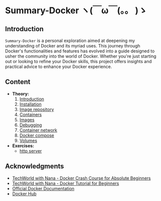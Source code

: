# Summary-Docker ヽ(￣ω￣(。。 )ゝ

## Introduction
`Summary-Docker` is a personal exploration aimed at deepening my understanding of Docker and its myriad uses. This journey through Docker's functionalities and features has evolved into a guide designed to usher the community into the world of Docker. Whether you're just starting out or looking to refine your Docker skills, this project offers insights and practical advice to enhance your Docker experience.

## Content
- __Theory:__
    1. [Introduction](./summary_docker/0-content/0-introduction.md)
    2. [Installation](./summary_docker/0-content/1-installation.md)
    3. [Image repository](./summary_docker/0-content/2-image-repository.md)
    4. [Containers](./summary_docker/0-content/3-containers.md)
    5. [Images](./summary_docker/0-content/4-images.md)
    6. [Debugging](./summary_docker/0-content/5-debugging.md)
    7. [Container network](./summary_docker/0-content/6-network.md)
    8. [Docker compose](./summary_docker/0-content/7-docker-compose.md)
    9. [Volumes](./summary_docker/0-content/8-volumes.md)
- __Exercises:__
    - [http server](./summary_docker/1-exercises/1-http-server/README.md)

## Acknowledgments
- [TechWorld with Nana - Docker Crash Course for Absolute Beginners](https://www.youtube.com/watch?v=pg19Z8LL06w)
- [TechWorld with Nana - Docker Tutorial for Beginners](https://www.youtube.com/watch?v=3c-iBn73dDE)
- [Official Docker Documentation](https://docs.docker.com/)
- [Docker Hub](https://hub.docker.com/)
